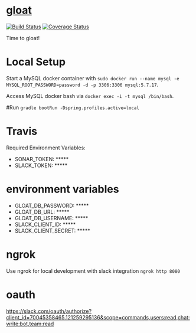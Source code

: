 # [gloat](https://vandiedakaf.github.io/)

[![Build Status](https://travis-ci.org/vandiedakaf/gloat.svg?branch=master)](https://travis-ci.org/vandiedakaf/gloat) [![Coverage Status](https://coveralls.io/repos/github/vandiedakaf/gloat/badge.svg)](https://coveralls.io/github/vandiedakaf/gloat)

Time to gloat!

# Local Setup
Start a MySQL docker container with `sudo docker run --name mysql -e MYSQL_ROOT_PASSWORD=password -d -p 3306:3306 mysql:5.7.17`.

Access MySQL docker bash via `docker exec -i -t mysql /bin/bash`.

#Run
`gradle bootRun -Dspring.profiles.active=local`

# Travis
Required Environment Variables:
* SONAR_TOKEN: *****
* SLACK_TOKEN: *****

# environment variables
* GLOAT_DB_PASSWORD: *****
* GLOAT_DB_URL: *****
* GLOAT_DB_USERNAME: *****
* SLACK_CLIENT_ID: *****
* SLACK_CLIENT_SECRET: *****

# ngrok
Use ngrok for local development with slack integration
`ngrok http 8080`

# oauth
https://slack.com/oauth/authorize?client_id=70045358465.121259295136&scope=commands,users:read,chat:write:bot,team:read
